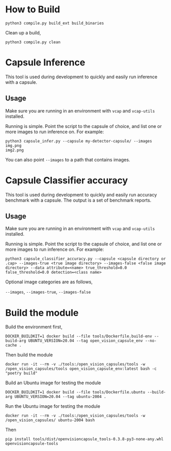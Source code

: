 # How to Build

```shell
python3 compile.py build_ext build_binaries 
```
Clean up a build,

```shell
python3 compile.py clean 
```

# Capsule Inference

This tool is used during development to quickly and easily run inference 
with a capsule. 

## Usage
Make sure you are running in an environment with `vcap` and `vcap-utils` 
installed.

Running is simple. Point the script to the capsule of choice, and list one 
or more images to run inference on. For example:
```shell
python3 capsule_infer.py --capsule my-detector-capsule/ --images img.png 
img2.png 
```

You can also point `--images` to a path that contains images.

# Capsule Classifier accuracy

This tool is used during development to quickly and easily run accuracy benchmark 
with a capsule. The output is a set of benchmark reports.

## Usage
Make sure you are running in an environment with `vcap` and `vcap-utils` 
installed.

Running is simple. Point the script to the capsule of choice, and list one 
or more images to run inference on. For example:
```shell
python3 capsule_classifier_accuracy.py --capsule <capsule directory or .cap> --images-true <true image directory> --images-false <false image directory> --data attribute=<name> true_threshold=0.0 false_threshold=0.0 detection=<class name>
```

Optional image categories are as follows,

 `--images`, `--images-true`, `--images-false`

# Build the module
Build the environment first,
```shell
DOCKER_BUILDKIT=1 docker build --file tools/Dockerfile.build-env --build-arg UBUNTU_VERSION=20.04 --tag open_vision_capsule_env --no-cache .
```
Then build the module
```shell
docker run -it --rm -v ./tools:/open_vision_capsules/tools -w /open_vision_capsules/tools open_vision_capsule_env:latest bash -c "poetry build"
```
Build an Ubuntu image for testing the module
```shell
DOCKER_BUILDKIT=1 docker build --file tools/Dockerfile.ubuntu --build-arg UBUNTU_VERSION=20.04 --tag ubuntu-2004 .
```
Run the Ubuntu image for testing the module
```shell
docker run -it --rm -v ./tools:/open_vision_capsules/tools -w /open_vision_capsules/ ubuntu-2004 bash
```
Then
```shell
pip install tools/dist/openvisioncapsule_tools-0.3.8-py3-none-any.whl
openvisioncapsule-tools
```


